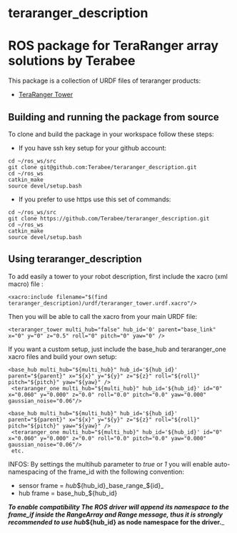 # teraranger_description
# ROS package for TeraRanger array solutions by Terabee

This package is a collection of URDF files of teraranger products:
* [TeraRanger Tower](http://www.teraranger.com/teraranger-tower/)

## Building and running the package from source

To clone and build the package in your workspace follow these steps:

* If you have ssh key setup for your github account:

```
cd ~/ros_ws/src
git clone git@github.com:Terabee/teraranger_description.git
cd ~/ros_ws
catkin_make
source devel/setup.bash
```

* If you prefer to use https use this set of commands:

```
cd ~/ros_ws/src
git clone https://github.com/Terabee/teraranger_description.git
cd ~/ros_ws
catkin_make
source devel/setup.bash
```

## Using teraranger_description

To add easily a tower to your robot description, first include the xacro (xml macro) file :
 ```
 <xacro:include filename="$(find teraranger_description)/urdf/teraranger_tower.urdf.xacro"/>
 ```
 Then you will be able to call the xacro from your main URDF file:
 ```
 <teraranger_tower multi_hub="false" hub_id='0' parent="base_link" x="0" y="0" z="0.5" roll="0" pitch="0" yaw="0" />
 ```
 
 If you want a custom setup, just include the base_hub and teraranger_one xacro files and build your own setup:
 ```
 <base_hub multi_hub="${multi_hub}" hub_id='${hub_id}' parent="${parent}" x="${x}" y="${y}" z="${z}" roll="${roll}" pitch="${pitch}" yaw="${yaw}" />
  <teraranger_one multi_hub="${multi_hub}" hub_id='${hub_id}' id="0" x="0.060" y="0.000" z="0.0" roll="0.0" pitch="0.0" yaw="0.000" gaussian_noise="0.06"/>
 ```
 
 
```
<base_hub multi_hub="${multi_hub}" hub_id='${hub_id}' parent="${parent}" x="${x}" y="${y}" z="${z}" roll="${roll}" pitch="${pitch}" yaw="${yaw}" />
 <teraranger_one multi_hub="${multi_hub}" hub_id='${hub_id}' id="0" x="0.060" y="0.000" z="0.0" roll="0.0" pitch="0.0" yaw="0.000" gaussian_noise="0.06"/>
 etc.
```
INFOS: By settings the multihub parameter to _true_ or _1_ you will enable auto-namespacing of the frame_id with the following convention:
* sensor frame = _hub_${hub_id}_base_range_${id}_
* hub frame = base_hub_${hub_id}

___To enable compatibility The ROS driver will append its namespace to the frame_if inside the RangeArray and Range message, thus it is strongly recommended to use hub_${hub_id} as node namespace for the driver.___


